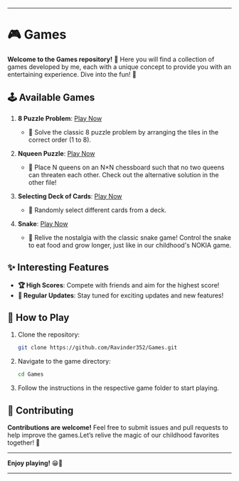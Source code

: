 
---

# 🎮 Games

**Welcome to the Games repository!** 🎉 Here you will find a collection of games developed by me, each with a unique concept to provide you with an entertaining experience. Dive into the fun! 🌟

## 🕹️ Available Games

1. **8 Puzzle Problem**: [Play Now](https://github.com/Ravinder352/Games/tree/e92ef951b749a16fdf675673b0e31f6cfcc88bb7/8%20puzzle%20problem)  
   - 🧩 Solve the classic 8 puzzle problem by arranging the tiles in the correct order (1 to 8).

2. **Nqueen Puzzle**: [Play Now](https://github.com/Ravinder352/Games/tree/e92ef951b749a16fdf675673b0e31f6cfcc88bb7/NQueen%20Puzzle)  
   - 👑 Place N queens on an N×N chessboard such that no two queens can threaten each other. Check out the alternative solution in the other file!

3. **Selecting Deck of Cards**: [Play Now](https://github.com/Ravinder352/Games/tree/e92ef951b749a16fdf675673b0e31f6cfcc88bb7/Selecting%20Deck%20of%20cards)  
   - 🎴 Randomly select different cards from a deck.

4. **Snake**: [Play Now](https://github.com/Ravinder352/Games/tree/e92ef951b749a16fdf675673b0e31f6cfcc88bb7/snake)  
   - 🐍 Relive the nostalgia with the classic snake game! Control the snake to eat food and grow longer, just like in our childhood's NOKIA game.

## ✨ Interesting Features

- **🏆 High Scores**: Compete with friends and aim for the highest score!
- **🔄 Regular Updates**: Stay tuned for exciting updates and new features!

## 📜 How to Play

1. Clone the repository:  
   ```bash
   git clone https://github.com/Ravinder352/Games.git
   ```

2. Navigate to the game directory:  
   ```bash
   cd Games
   ```

3. Follow the instructions in the respective game folder to start playing.

## 🤝 Contributing

**Contributions are welcome!** Feel free to submit issues and pull requests to help improve the games.Let’s relive the magic of our childhood favorites together! 🚀

---

**Enjoy playing!** 😁🎉

--- 

